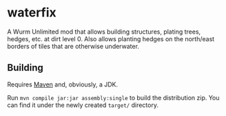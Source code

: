 # waterfix
A Wurm Unlimited mod that allows building structures, plating trees, hedges, etc. at dirt level 0. Also allows planting hedges on the north/east borders of tiles that are otherwise underwater.

## Building
Requires [Maven](https://maven.apache.org/) and, obviously, a JDK.

Run `mvn compile jar:jar assembly:single` to build the distribution zip. You can find it under the newly created `target/` directory.
